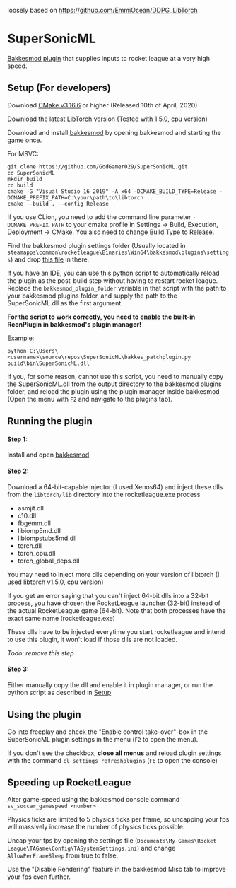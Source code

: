 loosely based on https://github.com/EmmiOcean/DDPG_LibTorch

# SuperSonicML
[Bakkesmod plugin](https://bakkesmod.com) that supplies inputs to rocket league at a very high speed.

## Setup (For developers)
Download [CMake v3.16.6](https://cmake.org/download/) or higher (Released 10th of April, 2020)

Download the latest [LibTorch](https://download.pytorch.org/libtorch/cpu/libtorch-win-shared-with-deps-1.5.0.zip) version (Tested with 1.5.0, cpu version)

Download and install [bakkesmod](https://bakkesmod.com) by opening bakkesmod and starting the game once.

For MSVC:
```commandline
git clone https://github.com/GodGamer029/SuperSonicML.git
cd SuperSonicML
mkdir build
cd build
cmake -G "Visual Studio 16 2019" -A x64 -DCMAKE_BUILD_TYPE=Release -DCMAKE_PREFIX_PATH=C:\your\path\to\libtorch ..
cmake --build . --config Release
```

If you use CLion, you need to add the command line parameter `-DCMAKE_PREFIX_PATH` to your cmake profile in Settings -> Build, Execution, Deployment -> CMake. You also need to change Build Type to Release.

Find the bakkesmod plugin settings folder (Usually located in `steamapps\common\rocketleague\Binaries\Win64\bakkesmod\plugins\settings`) and drop [this file](https://raw.githubusercontent.com/GodGamer029/SuperSonicML/master/resources/supersonicml.set) in there.

If you have an IDE, you can use [this python script](https://pastebin.com/cs6i2gQD) to automatically reload the plugin as the post-build step without having to restart rocket league.
Replace the `bakkesmod_plugin_folder` variable in that script with the path to your bakkesmod plugins folder, and supply the path to the SuperSonicML.dll as the first argument.


**For the script to work correctly, you need to enable the built-in RconPlugin in bakkesmod's plugin manager!**

Example:
```commandline
python C:\Users\<username>\source\repos\SuperSonicML\bakkes_patchplugin.py build\bin\SuperSonicML.dll
```

If you, for some reason, cannot use this script, you need to manually copy the SuperSonicML.dll from the output directory to the bakkesmod plugins folder, and reload the plugin using the plugin manager inside bakkesmod (Open the menu with `F2` and navigate to the plugins tab).

## Running the plugin
#### Step 1:
Install and open [bakkesmod](https://bakkesmod.com) 

#### Step 2:
Download a 64-bit-capable injector (I used Xenos64) and inject these dlls from the `libtorch/lib` directory into the rocketleague.exe process
 - asmjit.dll
 - c10.dll
 - fbgemm.dll
 - libiomp5md.dll
 - libiompstubs5md.dll
 - torch.dll
 - torch_cpu.dll
 - torch_global_deps.dll
 
You may need to inject more dlls depending on your version of libtorch (I used libtorch v1.5.0, cpu version)
 
If you get an error saying that you can't inject 64-bit dlls into a 32-bit process, you have chosen the RocketLeague launcher (32-bit) instead of the actual RocketLeague game (64-bit). Note that both processes have the exact same name (rocketleague.exe)

These dlls have to be injected everytime you start rocketleague and intend to use this plugin, it won't load if those dlls are not loaded.

*Todo: remove this step*

#### Step 3:

Either manually copy the dll and enable it in plugin manager, or run the python script as described in [Setup](#setup-for-developers)

## Using the plugin

Go into freeplay and check the "Enable control take-over"-box in the SuperSonicML plugin settings in the menu (`F2` to open the menu).

If you don't see the checkbox, **close all menus** and reload plugin settings with the command `cl_settings_refreshplugins` (`F6` to open the console)

## Speeding up RocketLeague

Alter game-speed using the bakkesmod console command `sv_soccar_gamespeed <number>`

Physics ticks are limited to 5 physics ticks per frame, so uncapping your fps will massively increase the number of physics ticks possible. 

Uncap your fps by opening the settings file (`Documents\My Games\Rocket League\TAGame\Config\TASystemSettings.ini`) and change `AllowPerFrameSleep` from true to false.

Use the "Disable Rendering" feature in the bakkesmod Misc tab to improve your fps even further.  